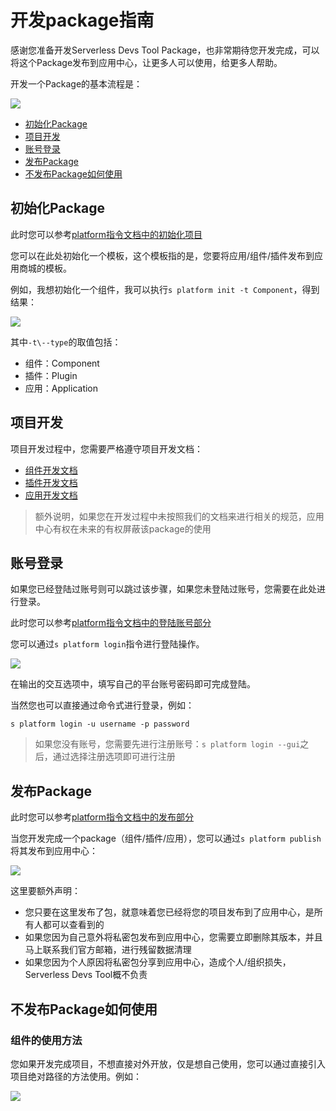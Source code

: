 # 开发package指南

感谢您准备开发Serverless Devs Tool Package，也非常期待您开发完成，可以将这个Package发布到应用中心，让更多人可以使用，给更多人帮助。

开发一个Package的基本流程是：

![](https://images.serverlessfans.com/s-tool/zh/how-to-dev-package-1.jpg)


- [初始化Package](#初始化Package)
- [项目开发](#项目开发)
- [账号登录](#账号登录)
- [发布Package](#发布Package)
- [不发布Package如何使用](#不发布Package如何使用)

## 初始化Package

此时您可以参考[platform指令文档中的初始化项目](../指令相关/Platform指令.md#初始化项目)

您可以在此处初始化一个模板，这个模板指的是，您要将应用/组件/插件发布到应用商城的模板。

例如，我想初始化一个组件，我可以执行`s platform init -t Component`，得到结果：

![](https://images.serverlessfans.com/s-tool/zh/s-platform-init-component.jpg)

其中`-t\--type`的取值包括：

- 组件：Component
- 插件：Plugin
- 应用：Application

## 项目开发

项目开发过程中，您需要严格遵守项目开发文档：

- [组件开发文档](开发文档/Component开发.md)
- [插件开发文档](开发文档/Plugin开发.md)
- [应用开发文档](开发文档/Application开发.md)

> 额外说明，如果您在开发过程中未按照我们的文档来进行相关的规范，应用中心有权在未来的有权屏蔽该package的使用


## 账号登录

如果您已经登陆过账号则可以跳过该步骤，如果您未登陆过账号，您需要在此处进行登录。

此时您可以参考[platform指令文档中的登陆账号部分](../指令相关/Platform指令.md#登陆账号)

您可以通过`s platform login`指令进行登陆操作。

![](https://images.serverlessfans.com/s-tool/zh/s-platform-login.jpg)

在输出的交互选项中，填写自己的平台账号密码即可完成登陆。

当然您也可以直接通过命令式进行登录，例如：

```
s platform login -u username -p password
```

> 如果您没有账号，您需要先进行注册账号：`s platform login --gui`之后，通过选择注册选项即可进行注册

## 发布Package

此时您可以参考[platform指令文档中的发布部分](../指令相关/Platform指令.md#登陆账号)

当您开发完成一个package（组件/插件/应用），您可以通过`s platform publish`将其发布到应用中心：

![](https://images.serverlessfans.com/s-tool/zh/s-platform-publish.jpg)

这里要额外声明：

- 您只要在这里发布了包，就意味着您已经将您的项目发布到了应用中心，是所有人都可以查看到的
- 如果您因为自己意外将私密包发布到应用中心，您需要立即删除其版本，并且马上联系我们官方邮箱，进行残留数据清理
- 如果您因为个人原因将私密包分享到应用中心，造成个人/组织损失，Serverless Devs Tool概不负责

## 不发布Package如何使用

### 组件的使用方法

您如果开发完成项目，不想直接对外开放，仅是想自己使用，您可以通过直接引入项目绝对路径的方法使用。例如：

![](https://images.serverlessfans.com/s-tool/zh/how-to-dev-package-2.jpg)
